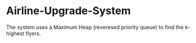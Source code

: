 # Airline-Upgrade-System
The system uses a Maximum Heap (reveresed priority queue) to find the k-highest flyers.
